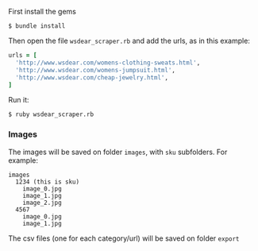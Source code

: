 First install the gems

```shell
$ bundle install
```

Then open the file `wsdear_scraper.rb` and add the urls, as in this example:

```ruby
urls = [
  'http://www.wsdear.com/womens-clothing-sweats.html',
  'http://www.wsdear.com/womens-jumpsuit.html',
  'http://www.wsdear.com/cheap-jewelry.html',
]
```

Run it:

```shell
$ ruby wsdear_scraper.rb
```

### Images

The images will be saved on folder `images`, with `sku` subfolders. For example:

```
images
  1234 (this is sku)
    image_0.jpg
    image_1.jpg
    image_2.jpg
  4567
    image_0.jpg
    image_1.jpg
```

The csv files (one for each category/url) will be saved on folder `export`